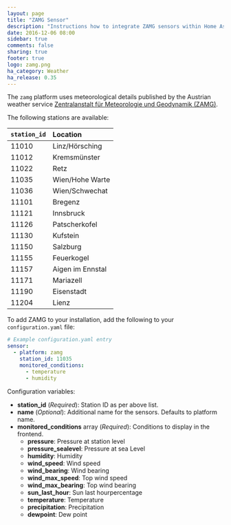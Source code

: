 ```yaml
---
layout: page
title: "ZAMG Sensor"
description: "Instructions how to integrate ZAMG sensors within Home Assistant."
date: 2016-12-06 08:00
sidebar: true
comments: false
sharing: true
footer: true
logo: zamg.png
ha_category: Weather
ha_release: 0.35
---
```


The `zamg` platform uses meteorological details published by the Austrian weather service [Zentralanstalt für
 Meteorologie und Geodynamik (ZAMG)](https://www.zamg.ac.at/).

The following stations are available:

| `station_id` | Location         |
| :----------- |:-----------------|
| 11010        | Linz/Hörsching   |
| 11012        | Kremsmünster     |
| 11022        | Retz             |
| 11035        | Wien/Hohe Warte  |
| 11036        | Wien/Schwechat   |
| 11101        | Bregenz          |
| 11121        | Innsbruck        |
| 11126        | Patscherkofel    |
| 11130        | Kufstein         |
| 11150        | Salzburg         |
| 11155        | Feuerkogel       |
| 11157        | Aigen im Ennstal |
| 11171        | Mariazell        |
| 11190        | Eisenstadt       |
| 11204        | Lienz            |

To add ZAMG to your installation, add the following to your `configuration.yaml` file:

```yaml
# Example configuration.yaml entry
sensor:
  - platform: zamg
    station_id: 11035
    monitored_conditions:
      - temperature
      - humidity
```

Configuration variables:

- **station_id** (*Required*): Station ID as per above list.
- **name** (*Optional*): Additional name for the sensors. Defaults to platform name.
- **monitored_conditions** array (*Required*): Conditions to display in the frontend.
  - **pressure**: Pressure at station level
  - **pressure_sealevel**: Pressure at sea Level
  - **humidity**: Humidity
  - **wind_speed**: Wind speed
  - **wind_bearing**: Wind bearing
  - **wind_max_speed**: Top wind speed
  - **wind_max_bearing**: Top wind bearing
  - **sun_last_hour**: Sun last hourpercentage
  - **temperature**: Temperature
  - **precipitation**: Precipitation
  - **dewpoint**: Dew point

